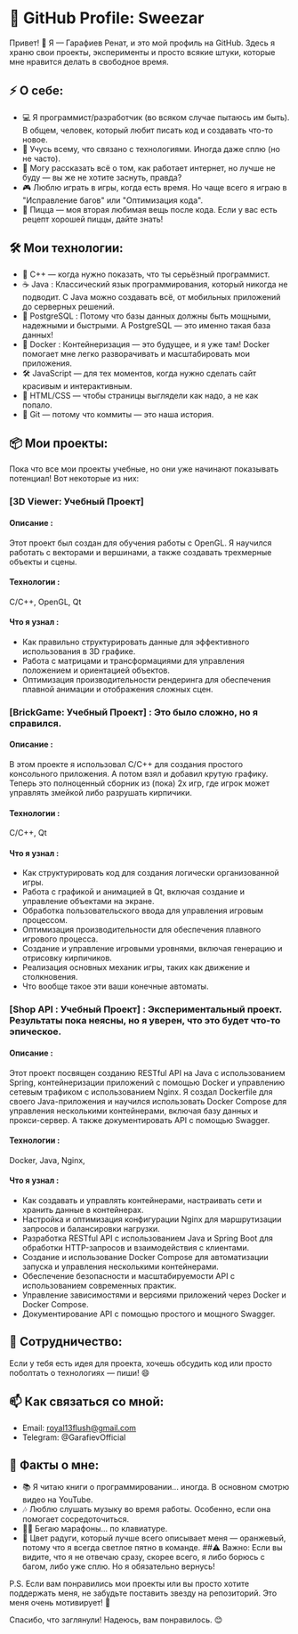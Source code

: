# 🚀 GitHub Profile: Sweezar
Привет! 👋 Я — Гарафиев Ренат, и это мой профиль на GitHub.
Здесь я храню свои проекты, эксперименты и просто всякие штуки, которые мне нравится делать в свободное время.

## ⚡ О себе:
  - 💻 Я программист/разработчик (во всяком случае пытаюсь им быть). В общем, человек, который любит писать код и создавать что-то новое.
  - 🌱 Учусь всему, что связано с технологиями. Иногда даже сплю (но не часто).
  - 💬 Могу рассказать всё о том, как работает интернет, но лучше не буду — вы же не хотите заснуть, правда?
  - 🎮 Люблю играть в игры, когда есть время. Но чаще всего я играю в "Исправление багов" или "Оптимизация кода".
  - 🍕 Пицца — моя вторая любимая вещь после кода. Если у вас есть рецепт хорошей пиццы, дайте знать!
## 🛠️ Мои технологии:
  - 🔧 C++ — когда нужно показать, что ты серьёзный программист.
  - ☕ Java : Классический язык программирования, который никогда не подводит. С Java можно создавать всё, от мобильных приложений до серверных решений.
  - 🐘 PostgreSQL : Потому что базы данных должны быть мощными, надежными и быстрыми. А PostgreSQL — это именно такая база данных!
  - 🐳 Docker : Контейнеризация — это будущее, и я уже там! Docker помогает мне легко разворачивать и масштабировать мои приложения.
  - 🛠 JavaScript — для тех моментов, когда нужно сделать сайт красивым и интерактивным.
  - 🎨 HTML/CSS — чтобы страницы выглядели как надо, а не как попало.
  - 🤖 Git — потому что коммиты — это наша история.
## 📦 Мои проекты:
Пока что все мои проекты учебные, но они уже начинают показывать потенциал! Вот некоторые из них:
### [3D Viewer: Учебный Проект]
#### Описание : 
Этот проект был создан для обучения работы с OpenGL. Я научился работать с векторами и вершинами, а также создавать трехмерные объекты и сцены.
#### Технологии : 
С/С++, OpenGL, Qt
#### Что я узнал :  
  - Как правильно структурировать данные для эффективного использования в 3D графике.
  - Работа с матрицами и трансформациями для управления положением и ориентацией объектов.
  - Оптимизация производительности рендеринга для обеспечения плавной анимации и отображения сложных сцен.
### [BrickGame: Учебный Проект] : Это было сложно, но я справился.
#### Описание : 
В этом проекте я использовал C/C++ для создания простого консольного приложения. А потом взял и добавил крутую графику. Теперь это полноценный сборник из (пока) 2х игр, где игрок может управлять змейкой либо разрушать кирпичики.
#### Технологии :
C/C++, Qt
#### Что я узнал :
  - Как структурировать код для создания логически организованной игры.
  - Работа с графикой и анимацией в Qt, включая создание и управление объектами на экране.
  - Обработка пользовательского ввода для управления игровым процессом.
  - Оптимизация производительности для обеспечения плавного игрового процесса.
  - Создание и управление игровыми уровнями, включая генерацию и отрисовку кирпичиков.
  - Реализация основных механик игры, таких как движение и столкновения.
  - Что вообще такое эти ваши конечные автоматы.
### [Shop API : Учебный Проект] : Экспериментальный проект. Результаты пока неясны, но я уверен, что это будет что-то эпическое.
#### Описание :
Этот проект посвящен созданию RESTful API на Java с использованием Spring, контейнеризации приложений с помощью Docker и управлению сетевым трафиком с использованием Nginx. Я создал Dockerfile для своего Java-приложения и научился использовать Docker Compose для управления несколькими контейнерами, включая базу данных и прокси-сервер. А также документировать API с помощью Swagger.
#### Технологии :
Docker, Java, Nginx, 
#### Что я узнал :
  - Как создавать и управлять контейнерами, настраивать сети и хранить данные в контейнерах.
  - Настройка и оптимизация конфигурации Nginx для маршрутизации запросов и балансировки нагрузки.
  - Разработка RESTful API с использованием Java и Spring Boot для обработки HTTP-запросов и взаимодействия с клиентами.
  - Создание и использование Docker Compose для автоматизации запуска и управления несколькими контейнерами.
  - Обеспечение безопасности и масштабируемости API с использованием современных практик.
  - Управление зависимостями и версиями приложений через Docker и Docker Compose.
  - Документирование API с помощью простого и мощного Swagger.

## 🤝 Сотрудничество:
Если у тебя есть идея для проекта, хочешь обсудить код или просто поболтать о технологиях — пиши! 😄

## 📫 Как связаться со мной:
  - Email: royal13flush@gmail.com
  - Telegram: @GarafievOfficial
## 🎉 Факты о мне:
  - 📚 Я читаю книги о программировании... иногда. В основном смотрю видео на YouTube.
  - 🎶 Люблю слушать музыку во время работы. Особенно, если она помогает сосредоточиться.
  - 🏃‍♂️ Бегаю марафоны... по клавиатуре.
  - 🌈 Цвет радуги, который лучше всего описывает меня — оранжевый, потому что я всегда светлое пятно в команде.
##⚠️ Важно:
Если вы видите, что я не отвечаю сразу, скорее всего, я либо борюсь с багом, либо уже сплю. Но я обязательно вернусь!

P.S. Если вам понравились мои проекты или вы просто хотите поддержать меня, не забудьте поставить звезду на репозиторий. Это меня очень мотивирует! 🌟

Спасибо, что заглянули! Надеюсь, вам понравилось. 😊
